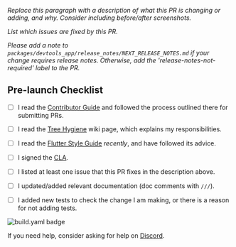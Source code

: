 *Replace this paragraph with a description of what this PR is changing or adding, and why. Consider including before/after screenshots.*

*List which issues are fixed by this PR.*

*Please add a note to `packages/devtools_app/release_notes/NEXT_RELEASE_NOTES.md` if your change requires release notes. Otherwise, add the 'release-notes-not-required' label to the PR.*

## Pre-launch Checklist

- [ ] I read the [Contributor Guide] and followed the process outlined there for submitting PRs.
- [ ] I read the [Tree Hygiene] wiki page, which explains my responsibilities.
- [ ] I read the [Flutter Style Guide] _recently_, and have followed its advice.
- [ ] I signed the [CLA].
- [ ] I listed at least one issue that this PR fixes in the description above.
- [ ] I updated/added relevant documentation (doc comments with `///`).
- [ ] I added new tests to check the change I am making, or there is a reason for not adding tests.


![build.yaml badge]

If you need help, consider asking for help on [Discord].

<!-- Links -->
[Contributor Guide]: https://github.com/flutter/devtools/blob/master/CONTRIBUTING.md
[Tree Hygiene]: https://github.com/flutter/flutter/blob/master/docs/contributing/Tree-hygiene.md
[Flutter Style Guide]: https://github.com/flutter/flutter/blob/master/docs/contributing/Style-guide-for-Flutter-repo.md
[CLA]: https://cla.developers.google.com/
[Discord]: https://github.com/flutter/flutter/blob/master/docs/contributing/Chat.md
[build.yaml badge]: https://github.com/flutter/devtools/actions/workflows/build.yaml/badge.svg
